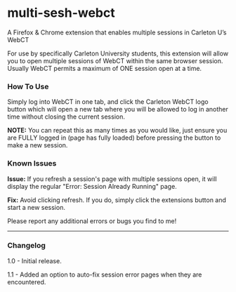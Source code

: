 multi-sesh-webct
================

A Firefox &amp; Chrome extension that enables multiple sessions in Carleton U’s WebCT

For use by specifically Carleton University students, this extension will allow you to open multiple sessions of WebCT within the same browser session. Usually WebCT permits a maximum of ONE session open at a time. 

### How To Use

Simply log into WebCT in one tab, and click the Carleton WebCT logo button which will open a new tab where you will be allowed to log in another time without closing the current session.

**NOTE:** You can repeat this as many times as you would like, just ensure you are FULLY logged in (page has fully loaded) before pressing the button to make a new session.

### Known Issues

**Issue:** If you refresh a session's page with multiple sessions open, it will display the regular "Error: Session Already Running" page.

**Fix:** Avoid clicking refresh. If you do, simply click the extensions button and start a new session.

Please report any additional errors or bugs you find to me!

- - - - - - - - - - - - - - - - - - - - - - - - - - - - - - - - - - - - - - - - - - -

### Changelog

1.0 -  Initial release. 

1.1 - Added an option to auto-fix session error pages when they are encountered.
